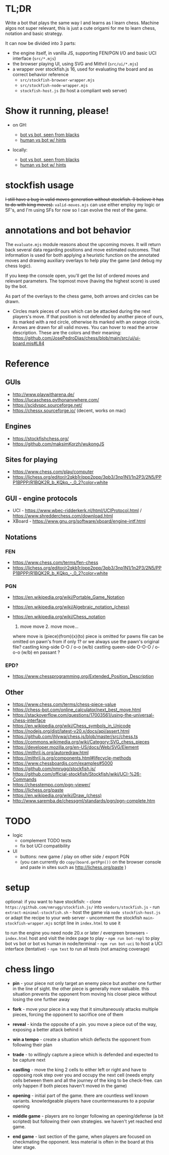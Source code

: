 # TL;DR

Write a bot that plays the same way I and learns as I learn chess.
Machine algos not super relevant, this is just a cute origami for me to learn chess, notation and basic strategy.

It can now be divided into 3 parts:
- the engine itself, in vanilla JS, supporting FEN/PGN I/O and basic UCI interface (`src/*.mjs`)
- the browser playing UI, using SVG and Mithril (`src/ui/*.mjs`)
- a wrapper over stockfish.js 16, used for evaluating the board and as correct behavior reference
    - `src/stockfish-browser-wrapper.mjs`
    - `src/stockfish-node-wrapper.mjs`
    - `stockfish-host.js` (to host a compliant web server)

# Show it running, please!

- on GH:

    - [bot vs bot, seen from blacks](https://josepedrodias.github.io/chess/?only-bots=1&from-blacks=1)
    - [human vs bot w/ hints       ](https://josepedrodias.github.io/chess/?hints=1)

- locally:
    - [bot vs bot, seen from blacks](http://localhost:8080/chess/?only-bots=1&from-blacks=1)
    - [human vs bot w/ hints       ](http://localhost:8080/chess/?hints=1)

# stockfish usage

~~I still have a bug in valid moves generation without stockfish. (I believe it has to do with king moves).~~
`valid-moves.mjs` can use either employ my logic or SF's, and I'm using SFs for now so I can evolve the rest of the game.

# annotations and bot behavior

The `evaluate.mjs` module reasons about the upcoming moves.
It will return back several data regarding positions and move estimated outcomes.
That information is used for both applying a heuristic function on the annotated moves and drawing auxiliary overlays to help play the game (and debug my chess logic).

If you keep the console open, you'll get the list of ordered moves and relevant parameters. The topmost move (having the highest score) is used by the bot.

As part of the overlays to the chess game, both arrows and circles can be drawn.
- Circles mark pieces of ours which can be attacked during the next players's move. If that position is not defended by another piece of ours, its marked with a red circle, otherwise its marked with an orange circle.
- Arrows are drawn for all valid moves. You can hover to read the arrow description. These are the colors and their meaning: https://github.com/JosePedroDias/chess/blob/main/src/ui/ui-board.mjs#L84

# Reference

## GUIs

- http://www.playwitharena.de/
- https://lucaschess.pythonanywhere.com/
- https://scidvspc.sourceforge.net/
- https://chessx.sourceforge.io/  (decent, works on mac)


## Engines

- https://stockfishchess.org/
- https://github.com/maksimKorzh/wukongJS


## Sites for playing

- https://www.chess.com/play/computer
- https://lichess.org/editor/r2qkb1r/ppp2ppp/3pb3/3np1N1/1n2P3/2N5/PPP1BPPP/R1BQK2R_b_KQkq_-_0_2?color=white


## GUI - engine protocols

- UCI - https://www.wbec-ridderkerk.nl/html/UCIProtocol.html / https://www.shredderchess.com/download.html
- XBoard - https://www.gnu.org/software/xboard/engine-intf.html


## Notations

### FEN

- https://www.chess.com/terms/fen-chess
- https://lichess.org/editor/r2qkb1r/ppp2ppp/3pb3/3np1N1/1n2P3/2N5/PPP1BPPP/R1BQK2R_b_KQkq_-_0_2?color=white


### PGN

- https://en.wikipedia.org/wiki/Portable_Game_Notation
- https://en.wikipedia.org/wiki/Algebraic_notation_(chess)
- https://en.wikipedia.org/wiki/Chess_notation

    1. move move 2. move move...

    where move is (piece)(from)(x)(to)
    piece is omitted for pawns
    file can be omitted on pawn's from if only 1? or we always use the pawn's original file?
    castling king-side O-O / o-o  (w/b)
    castling queen-side O-O-O / o-o-o (w/b)
    en passant ?

### EPD?

- https://www.chessprogramming.org/Extended_Position_Description


## Other

- https://www.chess.com/terms/chess-piece-value
- https://chess-bot.com/online_calculator/next_best_move.html
- https://stackoverflow.com/questions/17003561/using-the-universal-chess-interface
- https://en.wikipedia.org/wiki/Chess_symbols_in_Unicode
- https://nodejs.org/dist/latest-v20.x/docs/api/assert.html
- https://github.com/jhlywa/chess.js/blob/master/src/chess.ts
- https://commons.wikimedia.org/wiki/Category:SVG_chess_pieces
- https://developer.mozilla.org/en-US/docs/Web/SVG/Element
- https://mithril.js.org/autoredraw.html
- https://mithril.js.org/components.html#lifecycle-methods
- https://www.chessboardjs.com/examples#5000
- https://github.com/nmrugg/stockfish.js/
- https://github.com/official-stockfish/Stockfish/wiki/UCI-%26-Commands
- https://chesstempo.com/pgn-viewer/
- https://lichess.org/paste
- https://en.wikipedia.org/wiki/Draw_(chess)
- http://www.saremba.de/chessgml/standards/pgn/pgn-complete.htm

# TODO

- logic
    - complement TODO tests
    - fix bot UCI compatibility
- UI
    - buttons: new game / play on other side / export PGN
    - (you can currently do `copy(board.getPgn())` on the browser console and paste in sites such as http://lichess.org/paste )

# setup

optional:
    if you want to have stockfish:
    - clone `https://github.com/nmrugg/stockfish.js/` into `vendors/stockfish.js`
    - run `extract-minimal-stockfish.sh`
    - host the game via `node stockfish-host.js` or adapt the recipe to your web server
    - uncomment the stockfish `main-stockfish-wrapper.mjs` script line in `index.html` to use it

to run the engine you need node 20.x or later / evergreen browsers
    - `index.html` host and visit the index page to play
    - `npm run bot-repl` to play bot vs bot or bot vs human in node/terminal
    - `npm run bot-uci` to host a UCI interface (tentative)
    - `npm test` to run all tests (not amazing coverage)


# chess lingo

- **pin** - your piece not only target an enemy piece but another one further in the line of sight. the other piece is generally more valuable.
this situation prevents the opponent from moving his closer piece without losing the one further away
- **fork** - move your piece in a way that it simultaneously attacks multiple pieces, forcing the opponent to sacrifice one of them
- **reveal** - kinda the opposite of a pin. you move a piece out of the way, exposing a better attack behind it
- **win a tempo** - create a situation which deflects the opponent from following their plan
- **trade** - to willingly capture a piece which is defended and expected to be capture next
- **castling** - move the king 2 cells to either left or right and have to opposing rook step over you and occupy the next cell (needs empty cells between them and all the journey of the king to be check-free. can only happen if both pieces haven't moved in the game)

- **opening** - initial part of the game. there are countless well known variants. knowledgeable players have countermeasures to a popular opening
- **middle game** - players are no longer following an opening/defense (a bit scripted) but following their own strategies. we haven't yet reached end game.
- **end game** - last section of the game, when players are focused on checkmating the opponent. less material is often in the board at this later stage.
